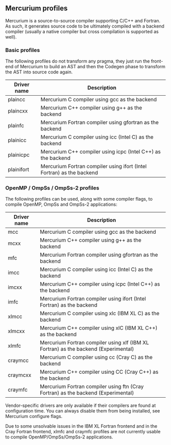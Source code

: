 ## Mercurium profiles

Mercurium is a source-to-source compiler supporting C/C++ and Fortran. As such,
it generates source code to be ultimately compiled with a backend compiler
(usually a native compiler but cross compilation is supported as well).

### Basic profiles
The following profiles do not transform any pragma, they just run the front-end
of Mercurium to build an AST and then the Codegen phase to transform the AST
into source code again.

| Driver name         | Description     |
|---------------------| ----------------|
|plaincc              | Mercurium C compiler using gcc as the backend |
|plaincxx             | Mercurium C++ compiler using g++ as the backend |
|plainfc              | Mercurium Fortran compiler using gfortran as the backend |
|plainicc             | Mercurium C compiler using icc (Intel C) as the backend |
|plainicpc            | Mercurium C++ compiler using icpc (Intel C++) as the backend |
|plainifort           | Mercurium Fortran compiler using ifort (Intel Fortran) as the backend |


### OpenMP / OmpSs / OmpSs-2 profiles
The following profiles can be used, along with some compiler flags, to compile
OpenMP, OmpSs and OmpSs-2 applications:

| Driver name         | Description     |
|---------------------| ----------------|
|mcc                  | Mercurium C compiler using gcc as the backend |
|mcxx                 | Mercurium C++ compiler using g++ as the backend |
|mfc                  | Mercurium Fortran compiler using gfortran as the backend |
|imcc                 | Mercurium C compiler using icc (Intel C) as the backend |
|imcxx                | Mercurium C++ compiler using icpc (Intel C++) as the backend |
|imfc                 | Mercurium Fortran compiler using ifort (Intel Fortran) as the backend |
|xlmcc                | Mercurium C compiler using xlc (IBM XL C) as the backend |
|xlmcxx               | Mercurium C++ compiler using xlC (IBM XL C++) as the backend |
|xlmfc                | Mercurium Fortran compiler using xlf (IBM XL Fortran) as the backend (Experimental) |
|craymcc              | Mercurium C compiler using cc (Cray C) as the backend |
|craymcxx             | Mercurium C++ compiler using CC (Cray C++) as the backend |
|craymfc              | Mercurium Fortran compiler using ftn (Cray Fortran) as the backend (Experimental) |

Vendor-specific drivers are only available if their compilers are found at
configuration time. You can always disable them from being installed, see
Mercurium configure flags.

Due to some unsolvable issues in the IBM XL Fortran frontend and in the Cray
Fortran frontend, xlmfc and craymfc profiles are not currently usable to
compile OpenMP/OmpSs/OmpSs-2 applications.
